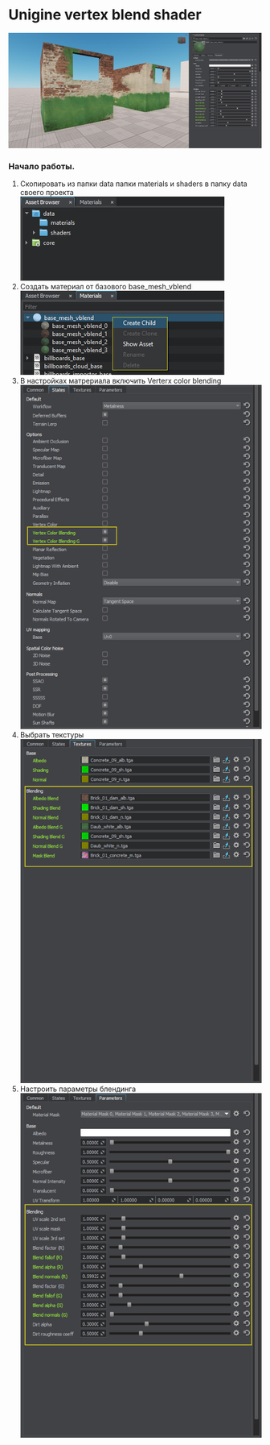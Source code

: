 # Unigine vertex blend shader
![Exporter](/wiki/shader_example_1.jpg)  

### Начало работы.
1. Скопировать из папки data папки materials и shaders в папку data своего проекта  
![](/wiki/start_1.jpg)  
2. Создать материал от базового base_mesh_vblend   
![](/wiki/start_2.jpg)  
3. В настройках матрериала включить Verterx color blending   
![](/wiki/start_3.jpg)  
4. Выбрать текстуры    
![](/wiki/start_4.jpg)  
5. Настроить параметры блендинга   
![](/wiki/start_5.jpg)  
